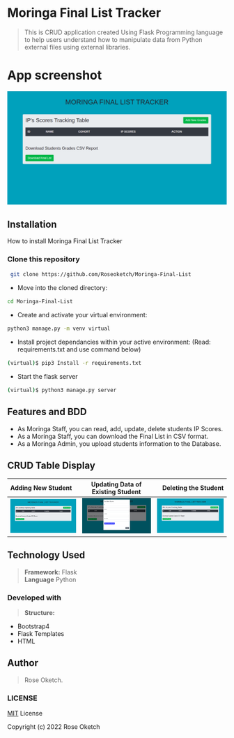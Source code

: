 # Moringa Final List Tracker

> This is CRUD application created Using Flask Programming language to help users understand how to manipulate data from Python external files using external libraries. 

# App screenshot
![](app/static/assets/1st.png)

## Installation

How to install Moringa Final List Tracker 

### Clone this repository
```bash
 git clone https://github.com/Roseoketch/Moringa-Final-List
```
* Move into the cloned directory:
```bash
cd Moringa-Final-List
```
* Create and activate your virtual environment:
```bash
python3 manage.py -m venv virtual
```
* Install project dependancies within your active environment: (Read: requirements.txt and use command below)
```bash
(virtual)$ pip3 Install -r requirements.txt
```

* Start the flask server
```bash
(virtual)$ python3 manage.py server
```


## Features and BDD

- As Moringa Staff, you can read, add, update, delete students IP Scores.
- As a Moringa Staff, you can download the Final List in CSV format.
- As a Moringa Admin, you upload students information to the Database.

## CRUD Table Display
| Adding New Student  | Updating Data of Existing Student  | Deleting the Student |
| :------------ |:---------------:| -----:|
|  ![](app/static/assets/1st.png) | ![](app/static/assets/add.png) | ![](app/static/assets/1st.png) |



## Technology Used  

  
>**Framework:** Flask  
**Language** Python

### Developed with
> **Structure:**   
* Bootstrap4 
* Flask Templates
* HTML

## Author
> Rose Oketch.

### LICENSE
[MIT](LICENSE) License  

Copyright (c) 2022 Rose Oketch


